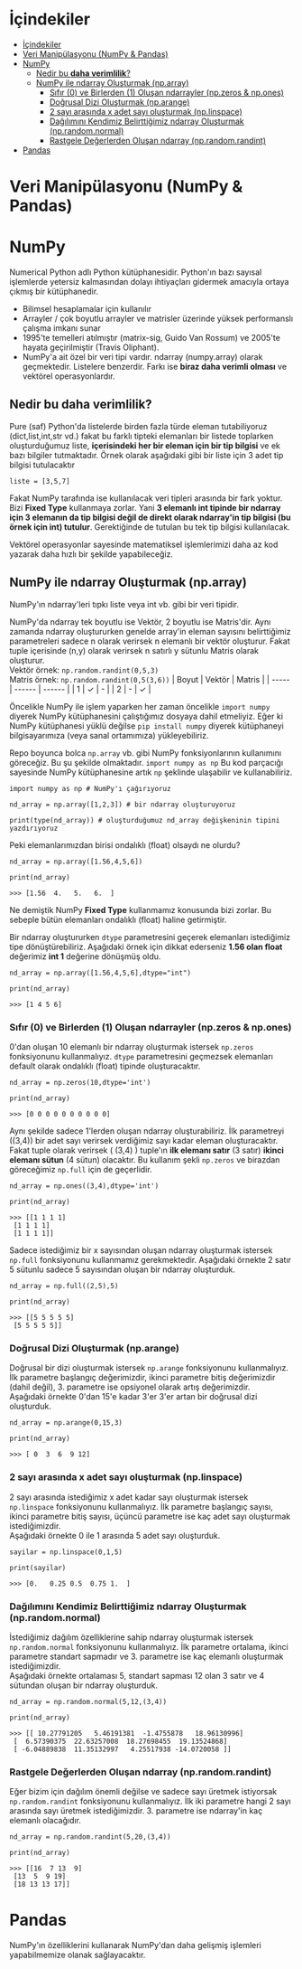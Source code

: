 # İçindekiler
- [İçindekiler](#i̇çindekiler)
- [Veri Manipülasyonu (NumPy & Pandas)](#veri-manipülasyonu-numpy--pandas)
- [NumPy](#numpy)
  - [Nedir bu **daha verimlilik**?](#nedir-bu-daha-verimlilik)
  - [NumPy ile ndarray Oluşturmak (np.array)](#numpy-ile-ndarray-oluşturmak-nparray)
    - [Sıfır (0)  ve Birlerden (1) Oluşan ndarrayler (np.zeros & np.ones)](#sıfır-0-ve-birlerden-1-oluşan-ndarrayler-npzeros--npones)
    - [Doğrusal Dizi Oluşturmak (np.arange)](#doğrusal-dizi-oluşturmak-nparange)
    - [2 sayı arasında x adet sayı oluşturmak (np.linspace)](#2-sayı-arasında-x-adet-sayı-oluşturmak-nplinspace)
    - [Dağılımını Kendimiz Belirttiğimiz ndarray Oluşturmak (np.random.normal)](#dağılımını-kendimiz-belirttiğimiz-ndarray-oluşturmak-nprandomnormal)
    - [Rastgele Değerlerden Oluşan ndarray (np.random.randint)](#rastgele-değerlerden-oluşan-ndarray-nprandomrandint)
- [Pandas](#pandas)






# Veri Manipülasyonu (NumPy & Pandas)
# NumPy
Numerical Python adlı Python kütüphanesidir. Python'ın bazı sayısal işlemlerde yetersiz kalmasından dolayı ihtiyaçları gidermek amacıyla ortaya çıkmış bir kütüphanedir. 
- Bilimsel hesaplamalar için kullanılır
- Arrayler / çok boyutlu arrayler ve matrisler üzerinde yüksek performanslı çalışma imkanı sunar
- 1995'te temelleri atılmıştır (matrix-sig, Guido Van Rossum) ve 2005'te hayata geçirilmiştir (Travis Oliphant).
- NumPy'a ait özel bir veri tipi vardır. ndarray (numpy.array) olarak geçmektedir. Listelere benzerdir. Farkı ise **biraz daha verimli olması** ve vektörel operasyonlardır.

## Nedir bu **daha verimlilik**?
Pure (saf) Python'da listelerde birden fazla türde eleman tutabiliyoruz (dict,list,int,str vd.) fakat bu farklı tipteki elemanları bir listede toplarken oluşturduğumuz liste, **içerisindeki her bir eleman için bir tip bilgisi** ve ek bazı bilgiler tutmaktadır. Örnek olarak aşağıdaki gibi bir liste için 3 adet tip bilgisi tutulacaktır
```
liste = [3,5,7]
```
Fakat NumPy tarafında ise kullanılacak veri tipleri arasında bir fark yoktur. Bizi **Fixed Type** kullanmaya zorlar. Yani **3 elemanlı int tipinde bir ndarray için 3 elemanın da tip bilgisi değil de direkt olarak ndarray'in tip bilgisi (bu örnek için int) tutulur**. Gerektiğinde de tutulan bu tek tip bilgisi kullanılacak. 

Vektörel operasyonlar sayesinde matematiksel işlemlerimizi daha az kod yazarak daha hızlı bir şekilde yapabileceğiz.

## NumPy ile ndarray Oluşturmak (np.array)
NumPy'ın ndarray'leri tıpkı liste veya int vb. gibi bir veri tipidir.

NumPy'da ndarray tek boyutlu ise
Vektör, 2 boyutlu ise Matris'dir. Aynı zamanda ndarray oluştururken genelde array'in eleman sayısını belirttiğimiz parametreleri sadece n  olarak verirsek n elemanlı bir vektör oluşturur. Fakat tuple içerisinde (n,y) olarak verirsek n satırlı y sütunlu Matris olarak oluşturur.<br>Vektör örnek: `np.random.randint(0,5,3)`<br>Matris örnek: `np.random.randint(0,5(3,6))`
| Boyut | Vektör | Matris |
| ----- | ------ | ------ |
| 1     | ✓      | -      |
| 2     | -      | ✓      |



Öncelikle NumPy ile işlem yaparken her zaman öncelikle `import numpy` diyerek NumPy kütüphanesini çalıştığımız dosyaya dahil etmeliyiz. Eğer ki NumPy kütüphanesi yüklü değilse `pip install numpy` diyerek kütüphaneyi bilgisayarımıza (veya sanal ortamımıza) yükleyebiliriz.

Repo boyunca bolca `np.array` vb. gibi NumPy fonksiyonlarının kullanımını göreceğiz. Bu şu şekilde olmaktadır. `import numpy as np` Bu kod parçacığı sayesinde NumPy kütüphanesine artık `np` şeklinde ulaşabilir ve kullanabiliriz.


```
import numpy as np # NumPy'ı çağırıyoruz

nd_array = np.array([1,2,3]) # bir ndarray oluşturuyoruz

print(type(nd_array)) # oluşturduğumuz nd_array değişkeninin tipini yazdırıyoruz
```

Peki elemanlarımızdan birisi ondalıklı (float) olsaydı ne olurdu?
```
nd_array = np.array([1.56,4,5,6])

print(nd_array)

>>> [1.56  4.   5.   6.  ]
```
Ne demiştik NumPy **Fixed Type** kullanmamız konusunda bizi zorlar. Bu sebeple bütün elemanları ondalıklı (float) haline getirmiştir.

Bir ndarray oluştururken `dtype` parametresini geçerek elemanları istediğimiz tipe dönüştürebiliriz. Aşağıdaki örnek için dikkat ederseniz **1.56 olan float** değerimiz **int 1** değerine dönüşmüş oldu.
```
nd_array = np.array([1.56,4,5,6],dtype="int")

print(nd_array)

>>> [1 4 5 6]
```

### Sıfır (0)  ve Birlerden (1) Oluşan ndarrayler (np.zeros & np.ones)
0'dan oluşan 10 elemanlı bir ndarray oluşturmak istersek `np.zeros` fonksiyonunu kullanmalıyız. `dtype` parametresini geçmezsek elemanları default olarak ondalıklı (float) tipinde oluşturacaktır.
```
nd_array = np.zeros(10,dtype='int')

print(nd_array)

>>> [0 0 0 0 0 0 0 0 0 0]
``` 
Aynı şekilde sadece 1'lerden oluşan ndarray oluşturabiliriz. İlk parametreyi ((3,4)) bir adet sayı verirsek verdiğimiz sayı kadar eleman oluşturacaktır. Fakat tuple olarak verirsek ( (3,4) ) tuple'ın **ilk elemanı satır** (3 satır) **ikinci elemanı sütun** (4 sütun) olacaktır. Bu kullanım şekli `np.zeros` ve birazdan göreceğimiz `np.full` için de geçerlidir.
```
nd_array = np.ones((3,4),dtype='int')

print(nd_array)

>>> [[1 1 1 1]
 [1 1 1 1]
 [1 1 1 1]]
```
Sadece istediğimiz bir x sayısından oluşan ndarray oluşturmak istersek `np.full` fonksiyonunu kullanmamız gerekmektedir. Aşağıdaki örnekte 2 satır 5 sütunlu sadece 5  sayısından oluşan bir ndarray oluşturduk.
```
nd_array = np.full((2,5),5)

print(nd_array)

>>> [[5 5 5 5 5]
 [5 5 5 5 5]]
```

### Doğrusal Dizi Oluşturmak (np.arange)
Doğrusal bir dizi oluşturmak istersek `np.arange` fonksiyonunu kullanmalıyız. İlk parametre başlangıç değerimizdir, ikinci parametre bitiş değerimizdir (dahil değil), 3. parametre ise opsiyonel olarak artış değerimizdir.<br>Aşağıdaki örnekte 0'dan 15'e kadar 3'er 3'er artan bir doğrusal dizi oluşturduk.
```
nd_array = np.arange(0,15,3)

print(nd_array)

>>> [ 0  3  6  9 12]
```

### 2 sayı arasında x adet sayı oluşturmak (np.linspace)
2 sayı arasında istediğimiz x adet kadar sayı oluşturmak istersek `np.linspace` fonksiyonunu kullanmalıyız. İlk parametre başlangıç sayısı, ikinci parametre bitiş sayısı, üçüncü parametre ise kaç adet sayı oluşturmak istediğimizdir. <br> Aşağıdaki örnekte 0 ile 1 arasında 5 adet sayı oluşturduk.
```
sayilar = np.linspace(0,1,5)

print(sayilar)

>>> [0.   0.25 0.5  0.75 1.  ]
```

### Dağılımını Kendimiz Belirttiğimiz ndarray Oluşturmak (np.random.normal)
İstediğimiz dağılım özelliklerine sahip ndarray oluşturmak istersek `np.random.normal` fonksiyonunu kullanmalıyız. İlk parametre ortalama, ikinci parametre standart sapmadır ve 3. parametre ise kaç elemanlı oluşturmak istediğimizdir. <br> Aşağıdaki örnekte ortalaması 5, standart sapması 12 olan 3 satır ve 4 sütundan oluşan bir ndarray oluşturduk.
```
nd_array = np.random.normal(5,12,(3,4))

print(nd_array)

>>> [[ 10.27791205   5.46191381  -1.4755878   18.96130996]
 [  6.57390375  22.63257008  18.27698455  19.13524868]
 [ -6.04889838  11.35132997   4.25517938 -14.0720058 ]]
```

### Rastgele Değerlerden Oluşan ndarray (np.random.randint)
Eğer bizim için dağılım önemli değilse ve sadece sayı üretmek istiyorsak `np.random.randint` fonksiyonunu kullanmalıyız. İlk iki parametre hangi 2 sayı arasında sayı üretmek istediğimizdir. 3. parametre ise ndarray'in kaç elemanlı olacağıdır.
```
nd_array = np.random.randint(5,20,(3,4))

print(nd_array)

>>> [[16  7 13  9]
 [13  5  9 19]
 [18 13 13 17]]
```


# Pandas
NumPy'ın özelliklerini kullanarak NumPy'dan daha gelişmiş işlemleri yapabilmemize olanak sağlayacaktır.